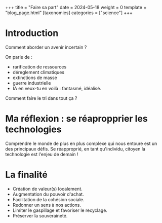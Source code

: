 +++
title = "Faire sa part"
date = 2024-05-18
weight = 0
template = "blog_page.html"
[taxonomies]
categories = ["science"]
+++

# Introduction

Comment aborder un avenir incertain ?

On parle de :
- rarification de ressources
- déreglement climatiques
- extinctions de masse
- guerre industrielle
- IA en veux-tu en voilà : fantasmé, idéalisé.

Comment faire le tri dans tout ça ?

# Ma réflexion : se réapropprier les technologies

Comprendre le monde de plus en plus complexe qui nous entoure est un des principaux défis.
Se réapproprié, en tant qu'individu, citoyen la technologie est l'enjeu de demain !

# La finalité

- Création de valeur(s) localement.
- Augmentation du pouvoir d'achat.
- Facilitation de la cohésion sociale.
- Redonner un sens à nos actions.
- Limiter le gaspillage et favoriser le recyclage.
- Préserver la souveraineté.
